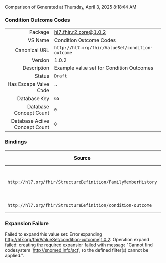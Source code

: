 Comparison of 
Generated at Thursday, April 3, 2025 8:18:04 AM

### Condition Outcome Codes

|      |     |
| ---: | --- |
| Package | hl7.fhir.r2.core@1.0.2 |
| VS Name | Condition Outcome Codes |
| Canonical URL | `http://hl7.org/fhir/ValueSet/condition-outcome` |
| Version | 1.0.2 |
| Description | Example value set for Condition Outcomes |
| Status | `Draft` |
| Has Escape Valve Code | `` |
| Database Key | `65` |
| Database Concept Count | `0` |
| Database Active Concept Count | `0` |
### Bindings

| Source | Element | Binding | Strength | Element Short |
| ------ | ------- | ------- | -------- | ------------- |
| `http://hl7.org/fhir/StructureDefinition/FamilyMemberHistory` | `FamilyMemberHistory.condition.outcome` | `http://hl7.org/fhir/ValueSet/condition-outcome` | `Example` | deceased \| permanent disability \| etc. |
| `http://hl7.org/fhir/StructureDefinition/condition-outcome` | `Extension.valueCodeableConcept` | `http://hl7.org/fhir/ValueSet/condition-outcome` | `Example` | Value of extension |

### Expansion Failure

Failed to expand this value set: Error expanding http://hl7.org/fhir/ValueSet/condition-outcome|1.0.2: Operation expand failed: creating the required expansion failed with message "Cannot find codesystem 'http://snomed.info/sct', so the defined filter(s) cannot be applied.".

